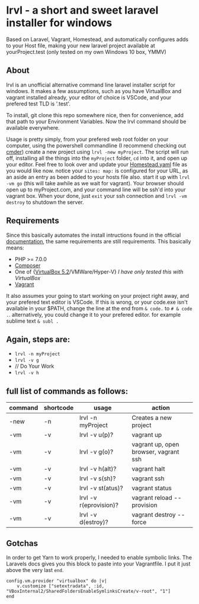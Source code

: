 # lrvl - a short and sweet laravel installer for windows
Based on Laravel, Vagrant, Homestead, and automatically configures adds to your Host file, making your new laravel project available at yourProject.test (only tested on my own Windows 10 box, YMMV)

## About

lrvl is an unofficial alternative command line laravel installer script for windows. It makes a few assumptions, such as you have VirtualBox and vagrant installed already, your editor of choice is VSCode, and your prefered test TLD is '.test'.

To install, git clone this repo somewhere nice, then for convenience, add that path to your Environment Variables. Now the lrvl command should be available everywhere.

Usage is pretty simply, from your prefered web root folder on your computer, using the powershell commandline (I recommend checking out [cmder](http://cmder.net/)) create a new project using `lrvl -new myProject`. The script will run off, installing all the things into the `myProject` folder, `cd` into it, and open up your editor. Feel free to look over and update your [Homestead.yaml](https://laravel.com/docs/5.5/homestead) file as you would like now. notice your ` sites: map: ` is configured for your URL, as an aside an entry as been added to your hosts file also. start it up with `lrvl -vm go` (this will take awhile as we wait for vagrant). Your browser should open up to myProject.com, and your command line will be ssh'd into your vagrant box. When your done, just `exit` your ssh connection and `lrvl -vm destroy` to shutdown the server.

## Requirements
Since this basically automates the install intructions found in the official [documentation](https://laravel.com/docs/5.5/installation), the same requirements are still requirements. This basically means:
- PHP >= 7.0.0
- [Composer](https://getcomposer.org/download/)
- One of {[VirtualBox 5.2](https://www.virtualbox.org/wiki/Downloads)/VMWare/Hyper-V} *I have only tested this with VirtualBox*
- [Vagrant](https://www.vagrantup.com/downloads.html)

It also assumes your going to start working on your project right away, and your prefered text editor is VSCode. If this is wrong, or your code.exe isn't available in your $PATH, change the line at the end from `& code.` to `# & code .`. alternatively, you could change it to your prefered editor. for example sublime text `& subl .`

## Again, steps are:
- `lrvl -n myProject`
- `lrvl -v g`
- // Do Your Work
- `lrvl -v h`

## full list of commands as follows:

| command | shortcode | usage                  | action                                |
| ------- | --------- | ---------------------- | ------------------------------------- |
| -new    | -n        | lrvl -n myProject      | Creates a new project                 |
| -vm     | -v        | lrvl -v u(p)?          | vagrant up                            |
| -vm     | -v        | lrvl -v g(o)?          | vagrant up, open browser, vagrant ssh |
| -vm     | -v        | lrvl -v h(alt)?        | vagrant halt                          |
| -vm     | -v        | lrvl -v s(sh)?         | vagrant ssh                           |
| -vm     | -v        | lrvl -v st(atus)?      | vagrant status                        |
| -vm     | -v        | lrvl -v r(eprovision)? | vagrant reload --provision            |
| -vm     | -v        | lrvl -v d(estroy)?     | vagrant destroy --force               |

## Gotchas
In order to get Yarn to work properly, I needed to enable symbolic links. The Laravels docs gives you this block to paste into your Vagrantfile. I put it just above the very last `end`.

```
config.vm.provider "virtualbox" do |v|
    v.customize ["setextradata", :id, "VBoxInternal2/SharedFoldersEnableSymlinksCreate/v-root", "1"]
end
```
